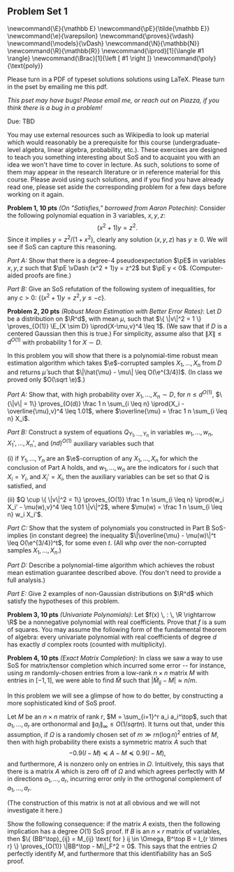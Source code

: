 ## Problem Set 1

\newcommand{\E}{\mathbb E}
\newcommand{\pE}{\tilde{\mathbb E}}
\newcommand{\e}{\varepsilon}
\newcommand{\proves}{\vdash}
\newcommand{\models}{\vDash}
\newcommand{\N}{\mathbb{N}}
\newcommand{\R}{\mathbb{R}}
\newcommand{\iprod}[1]{\langle #1 \rangle}
\newcommand{\Brac}[1]{\left [ #1 \right ]}
\newcommand{\poly}{\text{poly}}

Please turn in a PDF of typeset solutions solutions using LaTeX. Please turn in the pset by emailing me this pdf.

*This pset may have bugs! Please email me, or reach out on Piazza, if you think there is a bug in a problem!*

Due: TBD

You may use external resources such as Wikipedia to look up material which would reasonably be a prerequisite for this course (undergraduate-level algebra, linear algebra, probability, etc.). These exercises are designed to teach you something interesting about SoS and to acquaint you with an idea we won't have time to cover in lecture. As such, solutions to some of them may appear in the research literature or in reference material for this course. Please avoid using such solutions, and if you find you have already read one, please set aside the corresponding problem for a few days before working on it again.

**Problem 1, 10 pts** *(On "Satisfies," borrowed from Aaron Potechin)*: Consider the following polynomial equation in $3$ variables, $x,y,z$:
$$(x^2 + 1)y = z^2.$$
Since it implies $y = z^2 / (1+x^2)$, clearly any solution $(x,y,z)$ has $y \geq 0$. We will see if SoS can capture this reasoning.

*Part A:* Show that there is a degree-4 pseudoexpectation $\pE$ in variables $x,y,z$ such that $\pE \vDash (x^2 + 1)y = z^2$ but $\pE y < 0$. (Computer-aided proofs are fine.)

*Part B:* Give an SoS refutation of the following system of inequalities, for any $c > 0$: $\{ (x^2 + 1)y = z^2, y \leq -c \}$.

**Problem 2, 20 pts** *(Robust Mean Estimation with Better Error Rates)*: Let $D$ be a distribution on $\R^d$, with mean $\mu$, such that $\{ \|v\|^2 = 1 \} \proves_{O(1)} \E_{X \sim D} \iprod{X-\mu,v}^4 \leq 1$. (We saw that if $D$ is a centered Gaussian then this is true.) For simplicity, assume also that $\|X\| \leq d^{O(1)}$ with probability $1$ for $X \sim D$.

In this problem you will show that there is a polynomial-time robust mean estimation algorithm which takes $\e$-corrupted samples $X_1,\ldots,X_n$ from $D$ and returns $\hat{\mu}$ such that $\|\hat{\mu} - \mu\| \leq O(\e^{3/4})$. (In class we proved only $O(\sqrt \e)$.)

*Part A:* Show that, with high probability over $X_1,\ldots,X_n \sim D$, for $n \leq d^{O(1)}$, $\{\|v\| = 1\} \proves_{O(d)} \frac 1 n \sum_{i \leq n} \iprod{X_i - \overline{\mu},v}^4 \leq 1.01$, where $\overline{\mu} = \frac 1 n \sum_{i \leq n} X_i$.

*Part B:* Construct a system of equations $Q_{Y_1,\ldots,Y_n}$ in variables $w_1,\ldots,w_n, X_1',\ldots,X_n'$, and $(nd)^{O(1)}$ auxiliary variables such that 

(i) if $Y_1,\ldots,Y_n$ are an $\e$-corruption of any $X_1,\ldots,X_n$ for which the conclusion of Part A holds, and $w_1,\ldots,w_n$ are the indicators for $i$ such that $X_i = Y_i$, and $X_i' = X_i$, then the auxiliary variables can be set so that $Q$ is satisfied, and

(ii) $Q \cup \{ \|v\|^2 = 1\} \proves_{O(1)} \frac 1 n \sum_{i \leq n} \iprod{w_i X_i' - \mu(w),v}^4 \leq 1.01 \|v\|^2$, where $\mu(w) = \frac 1 n \sum_{i \leq n} w_i X_i'$.

*Part C:* Show that the system of polynomials you constructed in Part B SoS-implies (in constant degree) the inequality $\|\overline{\mu} - \mu(w)\|^t \leq O(\e^{3/4})^t$, for some even $t$. (All whp over the non-corrupted samples $X_1,\ldots,X_n$.)

*Part D:* Describe a polynomial-time algorithm which achieves the robust mean estimation guarantee described above. (You don't need to provide a full analysis.)

*Part E:* Give 2 examples of non-Gaussian distributions on $\R^d$ which satisfy the hypotheses of this problem.


**Problem 3, 10 pts** *(Univariate Polynomials)*: Let $f(x) \, : \, \R \rightarrow \R$ be a nonnegative polynomial with real coefficients. Prove that $f$ is a sum of squares. You may assume the following form of the fundamental theorem of algebra: every univariate polynomial with real coefficients of degree $d$ has exactly $d$ complex roots (counted with multiplicity).

**Problem 4, 10 pts** *(Exact Matrix Completion)*: In class we saw a way to use SoS for matrix/tensor completion which incurred some error -- for instance, using $m$ randomly-chosen entries from a low-rank $n \times n$ matrix $M$ with entries in $[-1,1]$, we were able to find $\hat{M}$ such that $|\hat{M}_{ij} - M| \approx n/m$.

In this problem we will see a glimpse of how to do better, by constructing a more sophisticated kind of SoS proof.

Let $M$ be an $n \times n$ matrix of rank $r$, $M = \sum_{i=1}^r a_i a_i^\top$, such that $a_1,\ldots,a_r$ are orthonormal and $\|a_i\|_\infty \leq O(1/sqrt n)$. It turns out that, under this assumption, if $\Omega$ is a randomly chosen set of $m \gg r n (\log n)^2$ entries of $M$, then with high probability there exists a symmetric matrix $A$ such that
$$-0.9(I - M) \preceq A - M \preceq 0.9(I - M),$$
and furthermore, $A$ is nonzero only on entries in $\Omega$. Intuitively, this says that there is a matrix $A$ which is zero off of $\Omega$ and which agrees perfectly with $M$ in directions $a_1,\ldots,a_r$, incurring error only in the orthogonal complement of $a_1,\ldots,a_r$.

(The construction of this matrix is not at all obvious and we will not investigate it here.)

Show the following consequence: if the matrix $A$ exists, then the following implication has a degree $O(1)$ SoS proof. If $B$ is an $n \times r$ matrix of variables, then $\{ (BB^\top)_{ij} = M_{ij} \text{ for } ij \in \Omega, B^\top B = I_{r \times r} \} \proves_{O(1)} \|BB^\top - M\|_F^2 = 0$. This says that the entries $\Omega$ perfectly identify $M$, and furthermore that this identifiability has an SoS proof.
